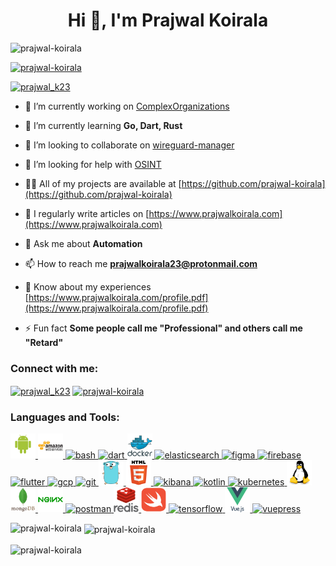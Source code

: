 <h1 align="center">Hi 👋, I'm Prajwal Koirala</h1>

<p align="left"> <img src="https://komarev.com/ghpvc/?username=prajwal-koirala&label=Profile%20views&color=0e75b6&style=flat" alt="prajwal-koirala" /> </p>

<p align="left"> <a href="https://github.com/ryo-ma/github-profile-trophy"><img src="https://github-profile-trophy.vercel.app/?username=prajwal-koirala" alt="prajwal-koirala" /></a> </p>

<p align="left"> <a href="https://twitter.com/prajwal_k23" target="blank"><img src="https://img.shields.io/twitter/follow/prajwal_k23?logo=twitter&style=for-the-badge" alt="prajwal_k23" /></a> </p>

- 🔭 I’m currently working on [ComplexOrganizations](https://github.com/complexorganizations)

- 🌱 I’m currently learning **Go, Dart, Rust**

- 👯 I’m looking to collaborate on [wireguard-manager](https://github.com/complexorganizations/wireguard-manager)

- 🤝 I’m looking for help with [OSINT](https://github.com/complexorganizations/OSINT)

- 👨‍💻 All of my projects are available at [https://github.com/prajwal-koirala](https://github.com/prajwal-koirala)

- 📝 I regularly write articles on [https://www.prajwalkoirala.com](https://www.prajwalkoirala.com)

- 💬 Ask me about **Automation**

- 📫 How to reach me **prajwalkoirala23@protonmail.com**

- 📄 Know about my experiences [https://www.prajwalkoirala.com/profile.pdf](https://www.prajwalkoirala.com/profile.pdf)

- ⚡ Fun fact **Some people call me "Professional" and others call me "Retard"**

<h3 align="left">Connect with me:</h3>
<p align="left">
<a href="https://twitter.com/prajwal_k23" target="blank"><img align="center" src="https://cdn.jsdelivr.net/npm/simple-icons@3.0.1/icons/twitter.svg" alt="prajwal_k23" height="30" width="40" /></a>
<a href="https://linkedin.com/in/prajwal-koirala" target="blank"><img align="center" src="https://cdn.jsdelivr.net/npm/simple-icons@3.0.1/icons/linkedin.svg" alt="prajwal-koirala" height="30" width="40" /></a>
</p>

<h3 align="left">Languages and Tools:</h3>
<p align="left"> <a href="https://developer.android.com" target="_blank"> <img src="https://raw.githubusercontent.com/devicons/devicon/master/icons/android/android-original-wordmark.svg" alt="android" width="40" height="40"/> </a> <a href="https://aws.amazon.com" target="_blank"> <img src="https://raw.githubusercontent.com/devicons/devicon/master/icons/amazonwebservices/amazonwebservices-original-wordmark.svg" alt="aws" width="40" height="40"/> </a> <a href="https://www.gnu.org/software/bash/" target="_blank"> <img src="https://www.vectorlogo.zone/logos/gnu_bash/gnu_bash-icon.svg" alt="bash" width="40" height="40"/> </a> <a href="https://dart.dev" target="_blank"> <img src="https://www.vectorlogo.zone/logos/dartlang/dartlang-icon.svg" alt="dart" width="40" height="40"/> </a> <a href="https://www.docker.com/" target="_blank"> <img src="https://raw.githubusercontent.com/devicons/devicon/master/icons/docker/docker-original-wordmark.svg" alt="docker" width="40" height="40"/> </a> <a href="https://www.elastic.co" target="_blank"> <img src="https://www.vectorlogo.zone/logos/elastic/elastic-icon.svg" alt="elasticsearch" width="40" height="40"/> </a> <a href="https://www.figma.com/" target="_blank"> <img src="https://www.vectorlogo.zone/logos/figma/figma-icon.svg" alt="figma" width="40" height="40"/> </a> <a href="https://firebase.google.com/" target="_blank"> <img src="https://www.vectorlogo.zone/logos/firebase/firebase-icon.svg" alt="firebase" width="40" height="40"/> </a> <a href="https://flutter.dev" target="_blank"> <img src="https://www.vectorlogo.zone/logos/flutterio/flutterio-icon.svg" alt="flutter" width="40" height="40"/> </a> <a href="https://cloud.google.com" target="_blank"> <img src="https://www.vectorlogo.zone/logos/google_cloud/google_cloud-icon.svg" alt="gcp" width="40" height="40"/> </a> <a href="https://git-scm.com/" target="_blank"> <img src="https://www.vectorlogo.zone/logos/git-scm/git-scm-icon.svg" alt="git" width="40" height="40"/> </a> <a href="https://golang.org" target="_blank"> <img src="https://raw.githubusercontent.com/devicons/devicon/master/icons/go/go-original.svg" alt="go" width="40" height="40"/> </a> <a href="https://www.w3.org/html/" target="_blank"> <img src="https://raw.githubusercontent.com/devicons/devicon/master/icons/html5/html5-original-wordmark.svg" alt="html5" width="40" height="40"/> </a> <a href="https://www.elastic.co/kibana" target="_blank"> <img src="https://www.vectorlogo.zone/logos/elasticco_kibana/elasticco_kibana-icon.svg" alt="kibana" width="40" height="40"/> </a> <a href="https://kotlinlang.org" target="_blank"> <img src="https://www.vectorlogo.zone/logos/kotlinlang/kotlinlang-icon.svg" alt="kotlin" width="40" height="40"/> </a> <a href="https://kubernetes.io" target="_blank"> <img src="https://www.vectorlogo.zone/logos/kubernetes/kubernetes-icon.svg" alt="kubernetes" width="40" height="40"/> </a> <a href="https://www.linux.org/" target="_blank"> <img src="https://raw.githubusercontent.com/devicons/devicon/master/icons/linux/linux-original.svg" alt="linux" width="40" height="40"/> </a> <a href="https://www.mongodb.com/" target="_blank"> <img src="https://raw.githubusercontent.com/devicons/devicon/master/icons/mongodb/mongodb-original-wordmark.svg" alt="mongodb" width="40" height="40"/> </a> <a href="https://www.nginx.com" target="_blank"> <img src="https://raw.githubusercontent.com/devicons/devicon/master/icons/nginx/nginx-original.svg" alt="nginx" width="40" height="40"/> </a> <a href="https://postman.com" target="_blank"> <img src="https://www.vectorlogo.zone/logos/getpostman/getpostman-icon.svg" alt="postman" width="40" height="40"/> </a> <a href="https://redis.io" target="_blank"> <img src="https://raw.githubusercontent.com/devicons/devicon/master/icons/redis/redis-original-wordmark.svg" alt="redis" width="40" height="40"/> </a> <a href="https://developer.apple.com/swift/" target="_blank"> <img src="https://raw.githubusercontent.com/devicons/devicon/master/icons/swift/swift-original.svg" alt="swift" width="40" height="40"/> </a> <a href="https://www.tensorflow.org" target="_blank"> <img src="https://www.vectorlogo.zone/logos/tensorflow/tensorflow-icon.svg" alt="tensorflow" width="40" height="40"/> </a> <a href="https://vuejs.org/" target="_blank"> <img src="https://raw.githubusercontent.com/devicons/devicon/master/icons/vuejs/vuejs-original-wordmark.svg" alt="vuejs" width="40" height="40"/> </a> <a href="https://vuepress.vuejs.org/" target="_blank"> <img src="https://raw.githubusercontent.com/AliasIO/wappalyzer/master/src/drivers/webextension/images/icons/VuePress.svg" alt="vuepress" width="40" height="40"/> </a> </p>

<p><img align="left" src="https://github-readme-stats.vercel.app/api/top-langs?username=prajwal-koirala&show_icons=true&locale=en&layout=compact" alt="prajwal-koirala" /></p>

<p>&nbsp;<img align="center" src="https://github-readme-stats.vercel.app/api?username=prajwal-koirala&show_icons=true&locale=en" alt="prajwal-koirala" /></p>

<p><img align="center" src="https://github-readme-streak-stats.herokuapp.com/?user=prajwal-koirala&" alt="prajwal-koirala" /></p>
